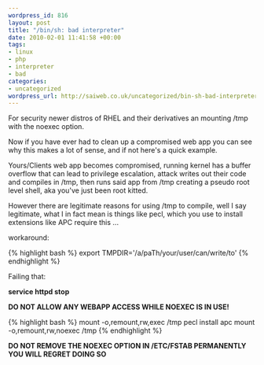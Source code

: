 ```yaml
--- 
wordpress_id: 816
layout: post
title: "/bin/sh: bad interpreter"
date: 2010-02-01 11:41:58 +00:00
tags: 
- linux
- php
- interpreter
- bad
categories: 
- uncategorized
wordpress_url: http://saiweb.co.uk/uncategorized/bin-sh-bad-interpreter
---
```

For security newer distros of RHEL and their derivatives an mounting /tmp with the noexec option.

Now if you have ever had to clean up a compromised web app you can see why this makes a lot of sense, and if not here's a quick example.

Yours/Clients web app becomes compromised, running kernel has a buffer overflow that can lead to privilege escalation, attack writes out their code and compiles in /tmp, then runs said app from /tmp creating a pseudo root level shell, aka you've just been root kitted.

However there are legitimate reasons for using /tmp to compile, well I say legitimate, what I in fact mean is things like pecl, which you use to install extensions like APC require this ...

workaround:

{% highlight bash %}
export TMPDIR='/a/paTh/your/user/can/write/to'
{% endhighlight %}

Failing that:

<strong>service httpd stop</strong>

<strong>DO NOT ALLOW ANY WEBAPP ACCESS WHILE NOEXEC IS IN USE!</strong>

{% highlight bash %}
mount -o,remount,rw,exec /tmp
pecl install apc
mount -o,remount,rw,noexec /tmp
{% endhighlight %}


<strong>DO NOT REMOVE THE NOEXEC OPTION IN /ETC/FSTAB PERMANENTLY YOU WILL REGRET DOING SO</strong>
